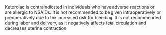 Ketorolac is contraindicated in individuals who have adverse reactions or are allergic to NSAIDs. It is not recommended to be given intraoperatively or preoperatively due to the increased risk for bleeding. It is not recommended during labor and delivery, as it negatively affects fetal circulation and decreases uterine contraction.